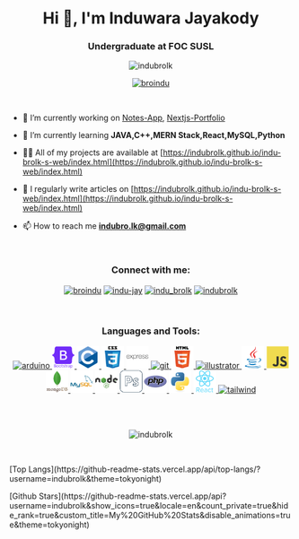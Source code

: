 <h1 align="center">Hi 👋, I'm Induwara Jayakody</h1>
<h3 align="center">Undergraduate at FOC SUSL</h3>

<p align="center"> <img src="https://komarev.com/ghpvc/?username=indubrolk&label=Profile%20views&color=0e75b6&style=flat" alt="indubrolk" /> </p>

<p align="center"> <a href="https://twitter.com/broindu" target="blank"><img src="https://img.shields.io/twitter/follow/broindu?logo=twitter&style=for-the-badge" alt="broindu" /></a> </p>

<br/>

- 🔭 I’m currently working on [Notes-App](https://github.com/indubrolk/Notes-App), [Nextjs-Portfolio](https://github.com/indubrolk/Nextjs-Portfolio)

- 🌱 I’m currently learning **JAVA,C++,MERN Stack,React,MySQL,Python**

- 👨‍💻 All of my projects are available at [https://indubrolk.github.io/indu-brolk-s-web/index.html](https://indubrolk.github.io/indu-brolk-s-web/index.html)

- 📝 I regularly write articles on [https://indubrolk.github.io/indu-brolk-s-web/index.html](https://indubrolk.github.io/indu-brolk-s-web/index.html)

- 📫 How to reach me **indubro.lk@gmail.com**

<br/>

<h3 align="center">Connect with me:</h3>
<p align="center">
<a href="https://twitter.com/broindu" target="blank"><img align="center" src="https://raw.githubusercontent.com/rahuldkjain/github-profile-readme-generator/master/src/images/icons/Social/twitter.svg" alt="broindu" height="30" width="40" /></a>
<a href="https://linkedin.com/in/indu-jay" target="blank"><img align="center" src="https://raw.githubusercontent.com/rahuldkjain/github-profile-readme-generator/master/src/images/icons/Social/linked-in-alt.svg" alt="indu-jay" height="30" width="40" /></a>
<a href="https://instagram.com/indu_brolk" target="blank"><img align="center" src="https://raw.githubusercontent.com/rahuldkjain/github-profile-readme-generator/master/src/images/icons/Social/instagram.svg" alt="indu_brolk" height="30" width="40" /></a>
<a href="https://www.youtube.com/c/indubrolk" target="blank"><img align="center" src="https://raw.githubusercontent.com/rahuldkjain/github-profile-readme-generator/master/src/images/icons/Social/youtube.svg" alt="indubrolk" height="30" width="40" /></a>
</p>
<br/>
<h3 align="center">Languages and Tools:</h3>
<p align="center"> <a href="https://www.arduino.cc/" target="_blank" rel="noreferrer"> <img src="https://cdn.worldvectorlogo.com/logos/arduino-1.svg" alt="arduino" width="40" height="40"/> </a> <a href="https://getbootstrap.com" target="_blank" rel="noreferrer"> <img src="https://raw.githubusercontent.com/devicons/devicon/master/icons/bootstrap/bootstrap-plain-wordmark.svg" alt="bootstrap" width="40" height="40"/> </a> <a href="https://www.cprogramming.com/" target="_blank" rel="noreferrer"> <img src="https://raw.githubusercontent.com/devicons/devicon/master/icons/c/c-original.svg" alt="c" width="40" height="40"/> </a> <a href="https://www.w3schools.com/css/" target="_blank" rel="noreferrer"> <img src="https://raw.githubusercontent.com/devicons/devicon/master/icons/css3/css3-original-wordmark.svg" alt="css3" width="40" height="40"/> </a> <a href="https://expressjs.com" target="_blank" rel="noreferrer"> <img src="https://raw.githubusercontent.com/devicons/devicon/master/icons/express/express-original-wordmark.svg" alt="express" width="40" height="40"/> </a> <a href="https://git-scm.com/" target="_blank" rel="noreferrer"> <img src="https://www.vectorlogo.zone/logos/git-scm/git-scm-icon.svg" alt="git" width="40" height="40"/> </a> <a href="https://www.w3.org/html/" target="_blank" rel="noreferrer"> <img src="https://raw.githubusercontent.com/devicons/devicon/master/icons/html5/html5-original-wordmark.svg" alt="html5" width="40" height="40"/> </a> <a href="https://www.adobe.com/in/products/illustrator.html" target="_blank" rel="noreferrer"> <img src="https://www.vectorlogo.zone/logos/adobe_illustrator/adobe_illustrator-icon.svg" alt="illustrator" width="40" height="40"/> </a> <a href="https://www.java.com" target="_blank" rel="noreferrer"> <img src="https://raw.githubusercontent.com/devicons/devicon/master/icons/java/java-original.svg" alt="java" width="40" height="40"/> </a> <a href="https://developer.mozilla.org/en-US/docs/Web/JavaScript" target="_blank" rel="noreferrer"> <img src="https://raw.githubusercontent.com/devicons/devicon/master/icons/javascript/javascript-original.svg" alt="javascript" width="40" height="40"/> </a> <a href="https://www.mongodb.com/" target="_blank" rel="noreferrer"> <img src="https://raw.githubusercontent.com/devicons/devicon/master/icons/mongodb/mongodb-original-wordmark.svg" alt="mongodb" width="40" height="40"/> </a> <a href="https://www.mysql.com/" target="_blank" rel="noreferrer"> <img src="https://raw.githubusercontent.com/devicons/devicon/master/icons/mysql/mysql-original-wordmark.svg" alt="mysql" width="40" height="40"/> </a> <a href="https://nodejs.org" target="_blank" rel="noreferrer"> <img src="https://raw.githubusercontent.com/devicons/devicon/master/icons/nodejs/nodejs-original-wordmark.svg" alt="nodejs" width="40" height="40"/> </a> <a href="https://www.photoshop.com/en" target="_blank" rel="noreferrer"> <img src="https://raw.githubusercontent.com/devicons/devicon/master/icons/photoshop/photoshop-line.svg" alt="photoshop" width="40" height="40"/> </a> <a href="https://www.php.net" target="_blank" rel="noreferrer"> <img src="https://raw.githubusercontent.com/devicons/devicon/master/icons/php/php-original.svg" alt="php" width="40" height="40"/> </a> <a href="https://www.python.org" target="_blank" rel="noreferrer"> <img src="https://raw.githubusercontent.com/devicons/devicon/master/icons/python/python-original.svg" alt="python" width="40" height="40"/> </a> <a href="https://reactjs.org/" target="_blank" rel="noreferrer"> <img src="https://raw.githubusercontent.com/devicons/devicon/master/icons/react/react-original-wordmark.svg" alt="react" width="40" height="40"/> </a> <a href="https://tailwindcss.com/" target="_blank" rel="noreferrer"> <img src="https://www.vectorlogo.zone/logos/tailwindcss/tailwindcss-icon.svg" alt="tailwind" width="40" height="40"/> </a> </p>
<br/>
<br/>
<p><center><img align="center" src="https://github-readme-streak-stats.herokuapp.com/?user=indubrolk&" alt="indubrolk" /></center></p><br/>

<p>[Top Langs](https://github-readme-stats.vercel.app/api/top-langs/?username=indubrolk&theme=tokyonight)<p/>
[Github Stars](https://github-readme-stats.vercel.app/api?username=indubrolk&show_icons=true&locale=en&count_private=true&hide_rank=true&custom_title=My%20GitHub%20Stats&disable_animations=true&theme=tokyonight)
